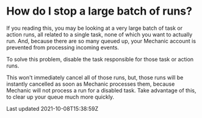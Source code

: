 # How do I stop a large batch of runs?

If you reading this, you may be looking at a very large batch of task or action runs, all related to a single task, none of which you want to actually run. And, because there are so many queued up, your Mechanic account is prevented from processing incoming events.

To solve this problem, disable the task responsible for those task or action runs.

This won't immediately cancel all of those runs, but, those runs will be instantly cancelled as soon as Mechanic processes them, because Mechanic will not process a run for a disabled task. Take advantage of this, to clear up your queue much more quickly.

Last updated 2021-10-08T15:38:59Z
